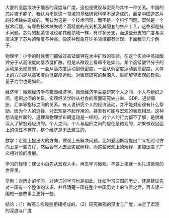 大厦的高度取决于地基的深度与广度。这也是微观与宏观的其中一种关系。中国的芯片被卡脖子，我认为不是这一领域的基础研究科学不足造成的，而是中国造芯片的技术缺失造成的。我认为这是一个技术问题，而不是一个科学问题。既然是一个技术问题，有哪些技术缺失呢？高精度的光刻机及其配套的生产工艺，这些都是技术问题。芯片的制造领域也和其他领域一样，有许多分支，而这些分支的广度与深度决定了芯片的精度与种类。像这种现象在许多领域都有体现，下面我举几个例子。

物理学：小学的时候我们都做过高锰酸钾在水中扩散的实验。在这个实验中高锰酸钾分子从高浓度向低浓度扩散。但是从微观上看却不是如此，某个高锰酸钾分子的运动是无规律的，一会从高浓度运动到低密度，一会从低密度运动到高密度，大体上的方向是从高密度向低密度运动。对微观研究的越深入，越能解释宏观的现象。量子力学也是如此。

经济学：微观经济学与宏观经济学。微观经济学主要研究个人之间，个人与组织之间，组织之间的关系。宏观经济学时从社会的层面研究失业率、GDP、通货膨胀、汇率等指标之间的关系。有人说研究个人的经济活动，并不能对宏观有什么帮助。因为个人的选择，对宏观是不起作用的，甚至有可能与宏观的表现相反。这种想法是片面的，道理和物理学布朗运动是一样的。对个人的行为都不了解，是很难深入了解宏观经济的。个人之间，个人与组织之间的信任是微观的，如果微观层面上的信任不存在，整个经济是无法建立的。

数学：宏观上提出大的方向，微观上去解决问题。比如爱因斯坦提出广义相对论方向上是一些方程，然后会有人去证实或解释。而这些微观上的解释，更加促进了广义相对论的发展。

学习的规律：建议小白先从宏观入手，再去学习微观。不要上来就一头扎进微观的世界里。

举例：对历史的学习，对诗词的学习也是如此。比如学习三国的历史，还是建议先对三国有一个整体的认识，并且清楚三国在整个中国历史上的位置之后，再去读三国的一些故事会更好一些。

结论：（1）微观与宏观是相辅相成的。（2）研究微观的深度与广度，决定了宏观的深度与广度